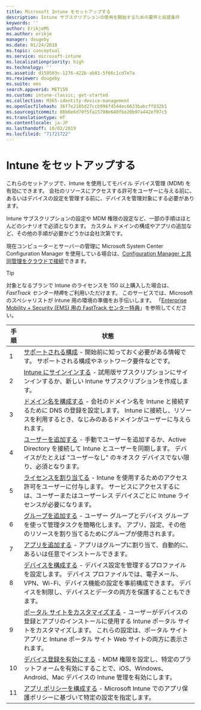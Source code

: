 ```yaml
---
title: Microsoft Intune をセットアップする
description: Intune サブスクリプションの使用を開始するための要件と前提条件
keywords: ''
author: ErikjeMS
ms.author: erikje
manager: dougeby
ms.date: 01/24/2018
ms.topic: conceptual
ms.service: microsoft-intune
ms.localizationpriority: high
ms.technology: ''
ms.assetid: d158503c-1276-422b-ab81-5f66c1cd7e7a
ms.reviewer: dougeby
ms.suite: ems
search.appverid: MET150
ms.custom: intune-classic; get-started
ms.collection: M365-identity-device-management
ms.openlocfilehash: 36f7e2105d27ccb996f4544ec6633babcff032b1
ms.sourcegitcommit: 88b6e6d70f5fa15708e640f6e20b97a442ef07c5
ms.translationtype: HT
ms.contentlocale: ja-JP
ms.lasthandoff: 10/02/2019
ms.locfileid: "71721722"
---
```

# <a name="set-up-intune"></a>Intune をセットアップする

これらのセットアップで、Intune を使用してモバイル デバイス管理 (MDM) を有効にできます。 会社のリソースにアクセスする許可をユーザーに与える前に、あるいはデバイスの設定を管理する前に、デバイスを管理対象にする必要があります。

Intune サブスクリプションの設定や MDM 権限の設定など、一部の手順はほとんどのシナリオで必須となります。 カスタム ドメインの構成やアプリの追加など、その他の手順が必要かどうかは会社次第です。

現在コンピューターとサーバーの管理に Microsoft System Center Configuration Manager を使用している場合は、[Configuration Manager と共同管理をクラウドで接続](https://docs.microsoft.com/sccm/comanage/overview)できます。

>[!TIP]
>対象となるプランで Intune のライセンスを 150 以上購入した場合は、*FastTrack センター特典*をご利用いただけます。 このサービスでは、Microsoft のスペシャリストが Intune 用の環境の準備をお手伝いします。 「[Enterprise Mobility + Security (EMS) 用の FastTrack センター特典](https://docs.microsoft.com/enterprise-mobility-security/Solutions/enterprise-mobility-fasttrack-program)」を参照してください。



| 手順 |                                                                                                                       状態                                                                                                                       |
|-------|----------------------------------------------------------------------------------------------------------------------------------------------------------------------------------------------------------------------------------------------------|
|   1   |                                        [サポートされる構成](supported-devices-browsers.md) - 開始前に知っておく必要がある情報です。 サポートされる構成やネットワーク要件などです。                                         |
|   2   |                                                                 [Intune にサインインする](account-sign-up.md) - 試用版サブスクリプションにサインインするか、新しい Intune サブスクリプションを作成します。                                                                  |
|   3   |                [ドメイン名を構成する](custom-domain-name-configure.md) - 会社のドメイン名を Intune と接続するために DNS の登録を設定します。 Intune に接続し、リソースを利用するとき、なじみのあるドメインがユーザーに与えられます。                |
|   4   |                                   [ユーザーを追加する](users-add.md) - 手動でユーザーを追加するか、Active Directory を接続して Intune とユーザーを同期します。 デバイスがたとえば "ユーザーなし" のキオスク デバイスでない限り、必須となります。                                    |
|   5   |                                            [ライセンスを割り当てる](../licenses-assign.md) - Intune を使用するためのアクセス許可をユーザーに付与します。 サービスにアクセスするには、ユーザーまたはユーザーレス デバイスごとに Intune ライセンスが必要になります。                                             |
|   6   |                                               [グループを追加する](../groups-add.md) - ユーザー グループとデバイス グループを使って管理タスクを簡略化します。 アプリ、設定、その他のリソースを割り当てるためにグループが使用されます。                                                |
|   7   |                                                                        [アプリを追加する](../apps/apps-add.md) - アプリはグループに割り当て、自動的に、あるいは任意でインストールできます。                                                                         |
|   8   | [デバイスを構成する](../configuration/device-profiles.md) - デバイス設定を管理するプロファイルを設定します。 デバイス プロファイルでは、電子メール、VPN、Wi-Fi、デバイス機能の設定を事前構成できます。 デバイスを制限し、デバイスとデータの両方を保護することもできます。 |
|   9   |       [ポータル サイトをカスタマイズする](../apps/company-portal-app.md) - ユーザーがデバイスの登録とアプリのインストールに使用する Intune ポータル サイトをカスタマイズします。 これらの設定は、ポータル サイト アプリと Intune ポータル サイト Web サイトの両方に表示されます。       |
|  10   |                                [デバイス登録を有効にする](mdm-authority-set.md) - MDM 権限を設定し、特定のプラットフォームを有効にすることで、iOS、Windows、Android、Mac デバイスの Intune 管理を有効にします。                                 |
|  11   |                                                        [アプリ ポリシーを構成する](../apps/app-protection-policy.md) - Microsoft Intune でのアプリ保護ポリシーに基づいて特定の設定を指定します。                                                         |


